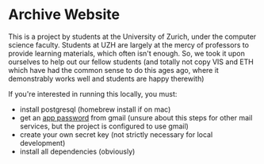 # Archive Website

This is a project by students at the University of Zurich, under the computer science faculty. Students at UZH are largely at the mercy of professors to provide learning materials, which often isn't enough. So, we took it upon ourselves to help out our fellow students (and totally not copy VIS and ETH which have had the common sense to do this ages ago, where it demonstrably works well and students are happy therewith)

If you're interested in running this locally, you must:
 - install postgresql (homebrew install if on mac)
 - get an [app password](https://knowledge.workspace.google.com/kb/how-to-create-app-passwords-000009237) from gmail (unsure about this steps for other mail services, but the project is configured to use gmail)
 - create your own secret key (not strictly necessary for local development)
 - install all dependencies (obviously)
